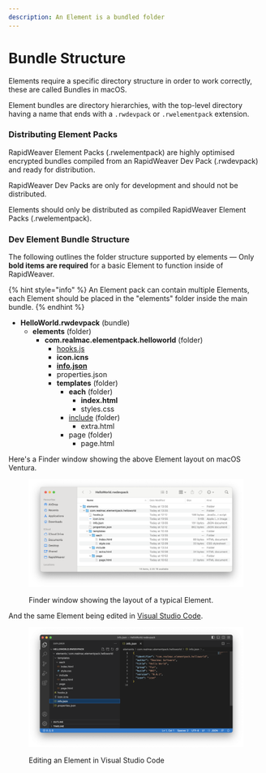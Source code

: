 ```yaml
---
description: An Element is a bundled folder
---
```


# Bundle Structure

Elements require a specific directory structure in order to work correctly, these are called Bundles in macOS.

Element bundles are directory hierarchies, with the top-level directory having a name that ends with a `.rwdevpack` or `.rwelementpack` extension.

### Distributing Element Packs

RapidWeaver Element Packs (.rwelementpack) are highly optimised encrypted bundles compiled from an RapidWeaver Dev Pack (.rwdevpack) and ready for distribution.&#x20;

RapidWeaver Dev Packs are only for development and should not be distributed.

Elements should only be distributed as compiled RapidWeaver Element Packs (.rwelementpack).

### Dev Element Bundle Structure

The following outlines the folder structure supported by elements — Only **bold items are required** for a basic Element to function inside of RapidWeaver.

{% hint style="info" %}
An Element pack can contain multiple Elements, each Element should be placed in the "elements" folder inside the main bundle.
{% endhint %}

* **HelloWorld.rwdevpack** (bundle)
  * **elements** (folder)
    * **com.realmac.elementpack.helloworld** (folder)
      * [hooks.js](bundle-structure/hooks.md)
      * **icon.icns**
      * [**info.json**](bundle-structure/info.json.md)
      * properties.json
      * **templates** (folder)
        * **each** (folder)
          * **index.html**
          * styles.css
        * [include](bundle-structure/include.md) (folder)
          * extra.html
        * page (folder)
          * page.html

Here's a Finder window showing the above Element layout on macOS Ventura.

<figure><img src="../.gitbook/assets/CleanShot 2023-05-31 at 14.08.03@2x.png" alt=""><figcaption><p>Finder window showing the layout of a typical Element.</p></figcaption></figure>

And the same Element being edited in [Visual Studio Code](https://code.visualstudio.com).

<figure><img src="../.gitbook/assets/CleanShot 2023-05-31 at 14.26.45@2x.png" alt=""><figcaption><p>Editing an Element in Visual Studio Code</p></figcaption></figure>
